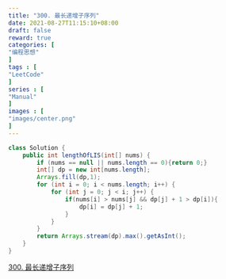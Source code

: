 ```yaml
---
title: "300. 最长递增子序列"
date: 2021-08-27T11:15:10+08:00
draft: false
reward: true
categories: [
"编程思想"
]
tags : [
"LeetCode"
]
series : [
"Manual"
]
images : [
"images/center.png"
]
---
```


[comment]: <> (# 300. 最长递增子序列)

```java
class Solution {
    public int lengthOfLIS(int[] nums) {
        if (nums == null || nums.length == 0){return 0;}
        int[] dp = new int[nums.length];
        Arrays.fill(dp,1);
        for (int i = 0; i < nums.length; i++) {
            for (int j = 0; j < i; j++) {
                if(nums[i] > nums[j] && dp[j] + 1 > dp[i]){
                    dp[i] = dp[j] + 1;
                }
            }
        }
        return Arrays.stream(dp).max().getAsInt();
    }
}
```

[300. 最长递增子序列](https://leetcode-cn.com/problems/longest-increasing-subsequence/)
